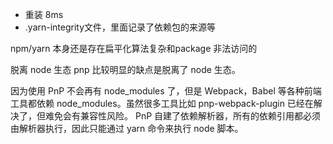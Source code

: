 - 重装 8ms
- .yarn-integrity文件，里面记录了依赖包的来源等











npm/yarn 本身还是存在扁平化算法复杂和package 非法访问的






脱离 node 生态
pnp 比较明显的缺点是脱离了 node 生态。

因为使用 PnP 不会再有 node_modules 了，但是 Webpack，Babel 等各种前端工具都依赖 node_modules。虽然很多工具比如 pnp-webpack-plugin 已经在解决了，但难免会有兼容性风险。
PnP 自建了依赖解析器，所有的依赖引用都必须由解析器执行，因此只能通过 yarn 命令来执行 node 脚本。